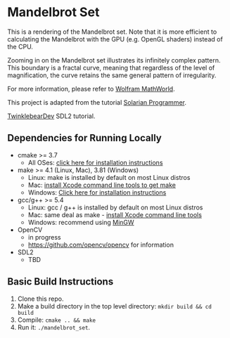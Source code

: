 # Mandelbrot Set

This is a rendering of the Mandelbrot set.  Note that it is more efficient to calculating the Mandelbrot with the GPU (e.g. OpenGL shaders) instead of the CPU.

Zooming in on the Mandelbrot set illustrates its infinitely complex pattern.  This boundary is a fractal curve, meaning that regardless of the level of magnification, the curve retains the same general pattern of irregularity.

For more information, please refer to [Wolfram MathWorld](https://mathworld.wolfram.com/MandelbrotSet.html).

This project is adapted from the tutorial [Solarian Programmer](https://solarianprogrammer.com/2013/02/28/mandelbrot-set-cpp-11/).


[TwinklebearDev](https://www.willusher.io/pages/sdl2/) SDL2 tutorial.

## Dependencies for Running Locally
* cmake >= 3.7
  * All OSes: [click here for installation instructions](https://cmake.org/install/)
* make >= 4.1 (Linux, Mac), 3.81 (Windows)
  * Linux: make is installed by default on most Linux distros
  * Mac: [install Xcode command line tools to get make](https://developer.apple.com/xcode/features/)
  * Windows: [Click here for installation instructions](http://gnuwin32.sourceforge.net/packages/make.htm)
* gcc/g++ >= 5.4
  * Linux: gcc / g++ is installed by default on most Linux distros
  * Mac: same deal as make - [install Xcode command line tools](https://developer.apple.com/xcode/features/)
  * Windows: recommend using [MinGW](http://www.mingw.org/)
* OpenCV
  * in progress
  * https://github.com/opencv/opencv for information
* SDL2
  * TBD

## Basic Build Instructions

1. Clone this repo.
2. Make a build directory in the top level directory: `mkdir build && cd build`
3. Compile: `cmake .. && make`
4. Run it: `./mandelbrot_set`.